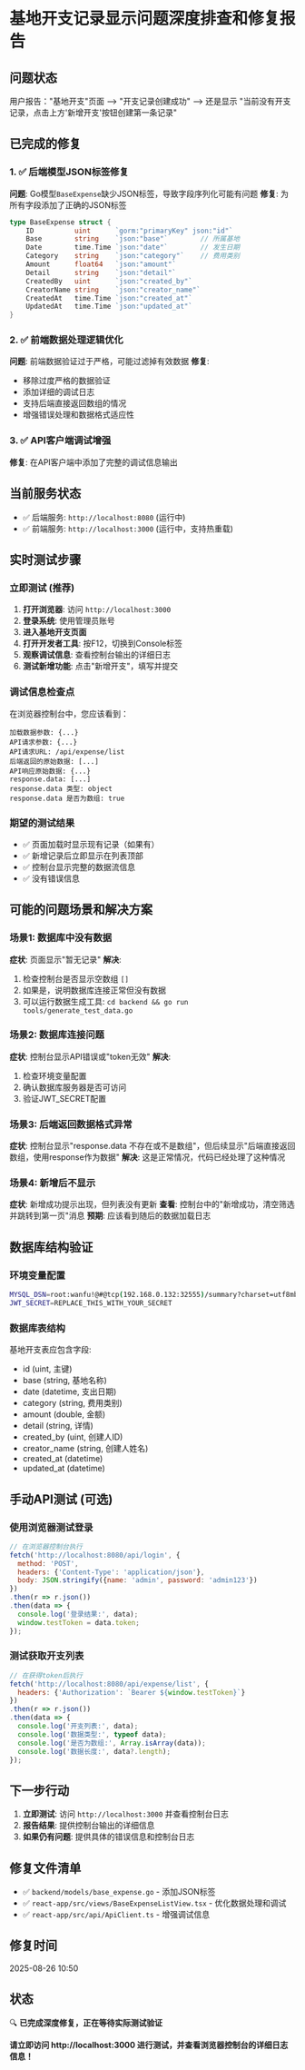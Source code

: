 # 基地开支记录显示问题深度排查和修复报告

## 问题状态
用户报告："基地开支"页面 --> "开支记录创建成功" --> 还是显示 "当前没有开支记录，点击上方'新增开支'按钮创建第一条记录"

## 已完成的修复

### 1. ✅ 后端模型JSON标签修复
**问题**: Go模型`BaseExpense`缺少JSON标签，导致字段序列化可能有问题
**修复**: 为所有字段添加了正确的JSON标签
```go
type BaseExpense struct {
    ID          uint      `gorm:"primaryKey" json:"id"`
    Base        string    `json:"base"`        // 所属基地
    Date        time.Time `json:"date"`        // 发生日期
    Category    string    `json:"category"`    // 费用类别
    Amount      float64   `json:"amount"`
    Detail      string    `json:"detail"`
    CreatedBy   uint      `json:"created_by"`
    CreatorName string    `json:"creator_name"`
    CreatedAt   time.Time `json:"created_at"`
    UpdatedAt   time.Time `json:"updated_at"`
}
```

### 2. ✅ 前端数据处理逻辑优化
**问题**: 前端数据验证过于严格，可能过滤掉有效数据
**修复**: 
- 移除过度严格的数据验证
- 添加详细的调试日志
- 支持后端直接返回数组的情况
- 增强错误处理和数据格式适应性

### 3. ✅ API客户端调试增强
**修复**: 在API客户端中添加了完整的调试信息输出

## 当前服务状态
- ✅ 后端服务: `http://localhost:8080` (运行中)
- ✅ 前端服务: `http://localhost:3000` (运行中，支持热重载)

## 实时测试步骤

### 立即测试 (推荐)
1. **打开浏览器**: 访问 `http://localhost:3000`
2. **登录系统**: 使用管理员账号
3. **进入基地开支页面**
4. **打开开发者工具**: 按F12，切换到Console标签
5. **观察调试信息**: 查看控制台输出的详细日志
6. **测试新增功能**: 点击"新增开支"，填写并提交

### 调试信息检查点
在浏览器控制台中，您应该看到：
```
加载数据参数: {...}
API请求参数: {...}
API请求URL: /api/expense/list
后端返回的原始数据: [...]
API响应原始数据: {...}
response.data: [...]
response.data 类型: object
response.data 是否为数组: true
```

### 期望的测试结果
- ✅ 页面加载时显示现有记录（如果有）
- ✅ 新增记录后立即显示在列表顶部
- ✅ 控制台显示完整的数据流信息
- ✅ 没有错误信息

## 可能的问题场景和解决方案

### 场景1: 数据库中没有数据
**症状**: 页面显示"暂无记录"
**解决**: 
1. 检查控制台是否显示空数组 `[]`
2. 如果是，说明数据库连接正常但没有数据
3. 可以运行数据生成工具: `cd backend && go run tools/generate_test_data.go`

### 场景2: 数据库连接问题
**症状**: 控制台显示API错误或"token无效"
**解决**:
1. 检查环境变量配置
2. 确认数据库服务器是否可访问
3. 验证JWT_SECRET配置

### 场景3: 后端返回数据格式异常
**症状**: 控制台显示"response.data 不存在或不是数组"，但后续显示"后端直接返回数组，使用response作为数据"
**解决**: 这是正常情况，代码已经处理了这种情况

### 场景4: 新增后不显示
**症状**: 新增成功提示出现，但列表没有更新
**查看**: 控制台中的"新增成功，清空筛选并跳转到第一页"消息
**预期**: 应该看到随后的数据加载日志

## 数据库结构验证

### 环境变量配置
```bash
MYSQL_DSN=root:wanfu!@#@tcp(192.168.0.132:32555)/summary?charset=utf8mb4&parseTime=True&loc=Local
JWT_SECRET=REPLACE_THIS_WITH_YOUR_SECRET
```

### 数据库表结构
基地开支表应包含字段:
- id (uint, 主键)
- base (string, 基地名称)
- date (datetime, 支出日期)
- category (string, 费用类别)
- amount (double, 金额)
- detail (string, 详情)
- created_by (uint, 创建人ID)
- creator_name (string, 创建人姓名)
- created_at (datetime)
- updated_at (datetime)

## 手动API测试 (可选)

### 使用浏览器测试登录
```javascript
// 在浏览器控制台执行
fetch('http://localhost:8080/api/login', {
  method: 'POST',
  headers: {'Content-Type': 'application/json'},
  body: JSON.stringify({name: 'admin', password: 'admin123'})
})
.then(r => r.json())
.then(data => {
  console.log('登录结果:', data);
  window.testToken = data.token;
});
```

### 测试获取开支列表
```javascript
// 在获得token后执行
fetch('http://localhost:8080/api/expense/list', {
  headers: {'Authorization': `Bearer ${window.testToken}`}
})
.then(r => r.json())
.then(data => {
  console.log('开支列表:', data);
  console.log('数据类型:', typeof data);
  console.log('是否为数组:', Array.isArray(data));
  console.log('数据长度:', data?.length);
});
```

## 下一步行动

1. **立即测试**: 访问 `http://localhost:3000` 并查看控制台日志
2. **报告结果**: 提供控制台输出的详细信息
3. **如果仍有问题**: 提供具体的错误信息和控制台日志

## 修复文件清单
- ✅ `backend/models/base_expense.go` - 添加JSON标签
- ✅ `react-app/src/views/BaseExpenseListView.tsx` - 优化数据处理和调试
- ✅ `react-app/src/api/ApiClient.ts` - 增强调试信息

## 修复时间
2025-08-26 10:50

## 状态
🔍 **已完成深度修复，正在等待实际测试验证**

**请立即访问 http://localhost:3000 进行测试，并查看浏览器控制台的详细日志信息！**